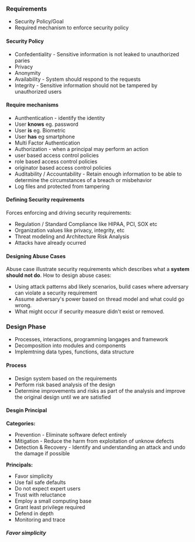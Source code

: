 ### Requirements
* Security Policy/Goal
* Required mechanism to enforce security policy

#### Security Policy
* Confedentiality - Sensitive information is not leaked to unauthorized paries
 * Privacy
 * Anonymity
* Availability - System should respond to the requests
* Integrity - Sensitive information should not be tampered by unauthorized users

#### Require mechanisms
* Aunthentication - identify the identity
 * User __knows__ eg. password
 * User __is__ eg. Biometric
 * User __has__ eg smartphone
 * Multi Factor Authentication
* Authorization - when a principal may perform an action
 * user based access control policies
 * role based access control policies
 * originator based access control policies
* Auditability / Accountability - Retain enough information to be able to determine the circumstances of a breach or misbehavior
 * Log files and protected from tampering


#### Defining Security requirements
Forces enforcing and driving security requirements:
 * Regulation / Standard Compliance like HIPAA, PCI, SOX etc
 * Organization values like privacy, integrity, etc
 * Threat modeling and Architecture Risk Analysis
 * Attacks have already ocurred
 
#### Designing Abuse Cases
Abuse case illustrate security requirements which describes what a __system should not do__. How to design abuse cases:
* Using attack patterns abd likely scenarios, build cases where adversary can violate a security requirement
* Assume adversary's power based on thread model and what could go wrong.
* What might occur if security measure didn't exist or removed.

### Design Phase
* Processes, interactions, programming langages and framework
* Decomposition into modules and components
* Implemtning data types, functions, data structure

#### Process
* Design system based on the requirements
* Perform risk based analysis of the design
* Determine improvements and risks as part of the analysis and improve the original design until we are satisfied

#### Desgin Principal 
__Categories:__
* Prevention - Eliminate software defect entirely
* Mitigation - Reduce the harm from exploitation of unknow defects
* Detection & Recovery - Identify and understanding an attack and undo the damage if possible

__Principals:__
* Favor simplicity
 * Use fail safe defaults
 * Do not expect expert users
* Trust with reluctance
 * Employ a small computing base
 * Grant least privilege required
* Defend in depth
* Monitoring and trace

##### Favor simplicity
